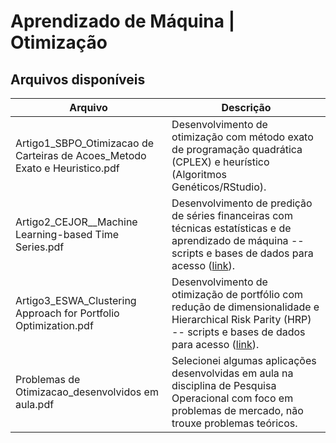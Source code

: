 # Aprendizado de Máquina | Otimização

## Arquivos disponíveis

| Arquivo                               | Descrição                                                     |
|---------------------------------------|-------------------------------------------------------------------------------------------------|
| Artigo1_SBPO_Otimizacao de Carteiras de Acoes_Metodo Exato e Heuristico.pdf | Desenvolvimento de otimização com método exato de programação quadrática (CPLEX) e heurístico (Algoritmos Genéticos/RStudio).|
| Artigo2_CEJOR__Machine Learning-based Time Series.pdf| Desenvolvimento de predição de séries financeiras com técnicas estatísticas e de aprendizado de máquina -- scripts e bases de dados para acesso ([link](https://github.com/AnaGularte/CEJOR)).|
| Artigo3_ESWA_Clustering Approach for Portfolio Optimization.pdf| Desenvolvimento de otimização de portfólio com redução de dimensionalidade e Hierarchical Risk Parity (HRP) -- scripts e bases de dados para acesso ([link](https://github.com/AnaGularte/ESWA)).
| Problemas de Otimizacao_desenvolvidos em aula.pdf | Selecionei algumas aplicações desenvolvidas em aula na disciplina de Pesquisa Operacional com foco em problemas de mercado, não trouxe problemas teóricos.|
